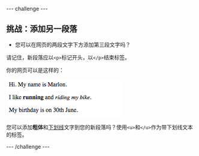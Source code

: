 --- challenge ---

## 挑战：添加另一段落

- 您可以在网页的两段文字下方添加第三段文字吗？

请记住，新段落应以`<p>`标记开头，以`</p>`结束标签。

你的网页可以是这样的：

![screenshot](images/birthday-paragraph.png)

您可以添加**粗体**和<u>下划线</u>文字到您的新段落吗？使用`<u>`和`</u>`作为带下划线文本的标签。

--- /challenge ---